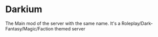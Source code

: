 # Darkium
The Main mod of the server with the same name.
It's a Roleplay/Dark-Fantasy/Magic/Faction themed server
